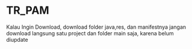 # TR_PAM
Kalau Ingin Download, download folder java,res, dan manifestnya
jangan download langsung satu project dan folder main saja, karena belum diupdate
